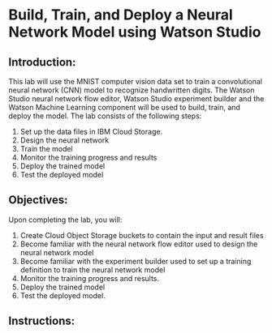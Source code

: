 # Build, Train, and Deploy a Neural Network Model using Watson Studio

## Introduction:

This lab will use the MNIST computer vision data set to train a convolutional neural network (CNN) model to recognize handwritten digits. The Watson Studio neural network flow editor, Watson Studio experiment builder and the Watson Machine Learning component  will be used to build, train, and deploy the model.  The lab consists of the following steps:
1.	Set up the data files in IBM Cloud Storage.
2.	Design the neural network
3.	Train the model
4.	Monitor the training progress and results
5.	Deploy the trained model
6.	Test the deployed model 

## Objectives:

Upon completing the lab, you will:

1. Create Cloud Object Storage buckets to contain the input and result files
1. Become familiar with the neural network flow editor used to design the neural network model
1. Become familiar with the experiment builder used to set up a training definition to train the neural network model
1. Monitor the training progress and results.  
1. Deploy the trained model 
1. Test the deployed model. 

## Instructions:

